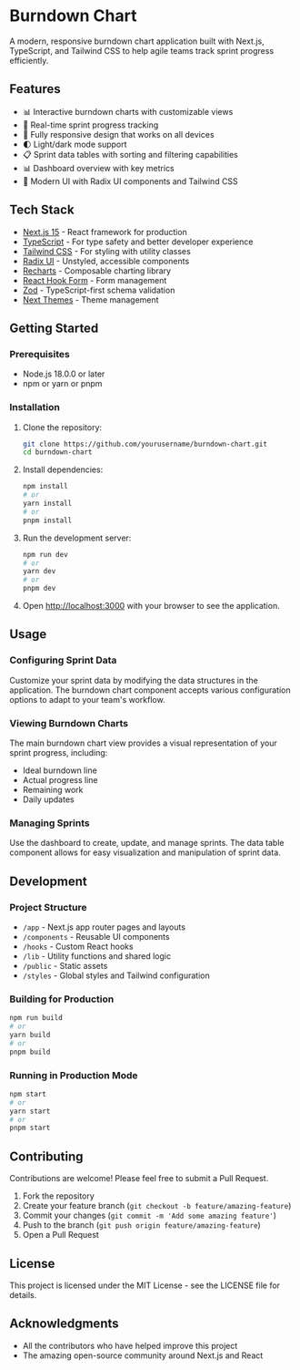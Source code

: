 # Burndown Chart

A modern, responsive burndown chart application built with Next.js, TypeScript, and Tailwind CSS to help agile teams track sprint progress efficiently.

## Features

- 📊 Interactive burndown charts with customizable views
- 🔄 Real-time sprint progress tracking
- 📱 Fully responsive design that works on all devices
- 🌓 Light/dark mode support
- 📋 Sprint data tables with sorting and filtering capabilities
- 📊 Dashboard overview with key metrics
- 🎨 Modern UI with Radix UI components and Tailwind CSS

## Tech Stack

- [Next.js 15](https://nextjs.org/) - React framework for production
- [TypeScript](https://www.typescriptlang.org/) - For type safety and better developer experience
- [Tailwind CSS](https://tailwindcss.com/) - For styling with utility classes
- [Radix UI](https://www.radix-ui.com/) - Unstyled, accessible components
- [Recharts](https://recharts.org/) - Composable charting library
- [React Hook Form](https://react-hook-form.com/) - Form management
- [Zod](https://zod.dev/) - TypeScript-first schema validation
- [Next Themes](https://github.com/pacocoursey/next-themes) - Theme management

## Getting Started

### Prerequisites

- Node.js 18.0.0 or later
- npm or yarn or pnpm

### Installation

1. Clone the repository:

   ```bash
   git clone https://github.com/yourusername/burndown-chart.git
   cd burndown-chart
   ```

2. Install dependencies:

   ```bash
   npm install
   # or
   yarn install
   # or
   pnpm install
   ```

3. Run the development server:

   ```bash
   npm run dev
   # or
   yarn dev
   # or
   pnpm dev
   ```

4. Open [http://localhost:3000](http://localhost:3000) with your browser to see the application.

## Usage

### Configuring Sprint Data

Customize your sprint data by modifying the data structures in the application. The burndown chart component accepts various configuration options to adapt to your team's workflow.

### Viewing Burndown Charts

The main burndown chart view provides a visual representation of your sprint progress, including:

- Ideal burndown line
- Actual progress line
- Remaining work
- Daily updates

### Managing Sprints

Use the dashboard to create, update, and manage sprints. The data table component allows for easy visualization and manipulation of sprint data.

## Development

### Project Structure

- `/app` - Next.js app router pages and layouts
- `/components` - Reusable UI components
- `/hooks` - Custom React hooks
- `/lib` - Utility functions and shared logic
- `/public` - Static assets
- `/styles` - Global styles and Tailwind configuration

### Building for Production

```bash
npm run build
# or
yarn build
# or
pnpm build
```

### Running in Production Mode

```bash
npm start
# or
yarn start
# or
pnpm start
```

## Contributing

Contributions are welcome! Please feel free to submit a Pull Request.

1. Fork the repository
2. Create your feature branch (`git checkout -b feature/amazing-feature`)
3. Commit your changes (`git commit -m 'Add some amazing feature'`)
4. Push to the branch (`git push origin feature/amazing-feature`)
5. Open a Pull Request

## License

This project is licensed under the MIT License - see the LICENSE file for details.

## Acknowledgments

- All the contributors who have helped improve this project
- The amazing open-source community around Next.js and React

